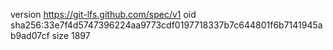 version https://git-lfs.github.com/spec/v1
oid sha256:33e7f4d5747396224aa9773cdf0197718337b7c644801f6b7141945ab9ad07cf
size 1897
